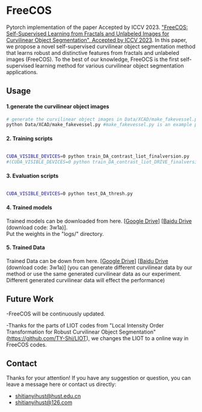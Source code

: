 # FreeCOS
Pytorch implementation of the paper Accepted by ICCV 2023. ["FreeCOS: Self-Supervised Learning from Fractals and Unlabeled Images for Curvilinear Object Segmentation", Accepted by ICCV 2023](https://arxiv.org/abs/2307.07245). In this paper, we propose a novel self-supervised curvilinear object segmentation method that learns robust and distinctive features from fractals and unlabeled images (FreeCOS). To the best of our knowledge, FreeOCS is the first self-supervised learning method for various curvilinear object segmentation applications.
## Usage

#### 1.generate the curvilinear object images

```bash
# generate the curvilinear object images in Data/XCAD/make_fakevessel.py
python Data/XCAD/make_fakevessel.py #make_fakevessel.py is an example python script.
```

#### 2. Training scripts

```bash

CUDA_VISIBLE_DEVICES=0 python train_DA_contrast_liot_finalversion.py 
#(CUDA_VISIBLE_DEVICES=0 python train_DA_contrast_liot_DRIVE_finalversion.py for DRIVE)

```

#### 3. Evaluation scripts

```bash

CUDA_VISIBLE_DEVICES=0 python test_DA_thresh.py

```

#### 4. Trained models
Trained models can be downloaded from here. [[Google Drive](https://drive.google.com/drive/folders/1nLgsTQYKXHP3QlHg9RQmPuPNM3UKcCKY?usp=share_link)] [[Baidu Drive](https://pan.baidu.com/s/1hyj-3rlQ8X_Fj9sTygpacA) (download code: 3w1a)].   
Put the weights in the "logs/" directory.  

#### 5. Trained Data
Trained Data can be down from here. [[Google Drive](https://drive.google.com/drive/folders/1nLgsTQYKXHP3QlHg9RQmPuPNM3UKcCKY?usp=share_link)] [[Baidu Drive](https://pan.baidu.com/s/1hyj-3rlQ8X_Fj9sTygpacA) (download code: 3w1a)] (you can generate different curvilinear data by our method or use the same generated curvilinear data as our experiment. Different generated curvilinear data will effect the performance)

## Future Work

-FreeCOS will be continuously updated.

-Thanks for the parts of LIOT codes from "Local Intensity Order Transformation for Robust Curvilinear Object Segmentation" (https://github.com/TY-Shi/LIOT), we changes the LIOT to a online way in FreeCOS codes.

## Contact

Thanks for your attention!
If you have any suggestion or question, you can leave a message here or contact us directly:
- shitianyihust@hust.edu.cn
- shitianyihust@126.com
